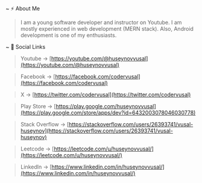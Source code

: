 ~ ⚡ About Me

> I am a young software developer and instructor on Youtube. I am mostly experienced in web development (MERN stack). Also, Android development is one of my enthusiasts.

~ 🔗 Social Links

> Youtube -> [https://youtube.com/@huseynovvusal](https://youtube.com/@huseynovvusal)

> Facebook -> [https://facebook.com/codervusal](https://facebook.com/codervusal)

> X -> [https://twitter.com/codervusal](https://twitter.com/codervusal)

> Play Store -> [https://play.google.com/huseynovvusal](https://play.google.com/store/apps/dev?id=6432003078046030778)

> Stack Overflow -> [https://stackoverflow.com/users/26393741/vusal-huseynov](https://stackoverflow.com/users/26393741/vusal-huseynov)

> Leetcode -> [https://leetcode.com/u/huseynovvusal/](https://leetcode.com/u/huseynovvusal/)

> LinkedIn -> [https://www.linkedin.com/in/huseynovvusal/](https://www.linkedin.com/in/huseynovvusal/)
